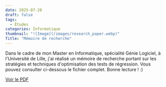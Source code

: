 ```yaml
---
date: 2025-07-28
draft: false
tags:
  - Études
categories: Informatique
thumbnail: "![Image](/images/research_paper.webp)"
Title: "Mémoire de recherche"
---
```

Dans le cadre de mon Master en Informatique, spécialité Génie Logiciel, à l'Université de Lille, j'ai réalisé un mémoire de recherche portant sur les stratégies et techniques d'optimisation des tests de régression. Vous pouvez consulter ci-dessous le fichier complet. Bonne lecture ! :)

[Voir le PDF](/files/M%C3%A9moire.pdf)